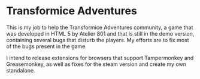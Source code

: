# Transformice Adventures
This is my job to help the Transformice Adventures community, a game that was developed in HTML 5 by Atelier 801 and that is still in the demo version, containing several bugs that disturb the players. My efforts are to fix most of the bugs present in the game.

I intend to release extensions for browsers that support Tampermonkey and Greasemonkey, as well as fixes for the steam version and create my own standalone.
